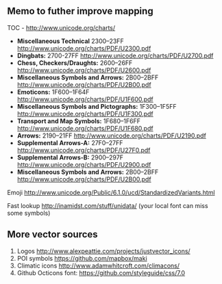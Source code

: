 Memo to futher improve mapping
------------------------------

TOC - http://www.unicode.org/charts/

- **Miscellaneous Technical** 2300–23FF http://www.unicode.org/charts/PDF/U2300.pdf
- **Dingbats:** 2700-27FF http://www.unicode.org/charts/PDF/U2700.pdf
- **Chess, Checkers/Draughts:** 2600–26FF http://www.unicode.org/charts/PDF/U2600.pdf
- **Miscellaneous Symbols and Arrows:** 2B00–2BFF http://www.unicode.org/charts/PDF/U2B00.pdf
- **Emoticons:** 1F600–1F64F http://www.unicode.org/charts/PDF/U1F600.pdf
- **Miscellaneous Symbols and Pictographs:** 1F300–1F5FF http://www.unicode.org/charts/PDF/U1F300.pdf
- **Transport and Map Symbols:** 1F680–1F6FF http://www.unicode.org/charts/PDF/U1F680.pdf
- **Arrows:** 2190–21FF http://www.unicode.org/charts/PDF/U2190.pdf
- **Supplemental Arrows-A:** 27F0–27FF http://www.unicode.org/charts/PDF/U27F0.pdf
- **Supplemental Arrows-B:** 2900–297F http://www.unicode.org/charts/PDF/U2900.pdf
- **Miscellaneous Symbols and Arrows:** 2B00–2BFF http://www.unicode.org/charts/PDF/U2B00.pdf

Emoji http://www.unicode.org/Public/6.1.0/ucd/StandardizedVariants.html

Fast lookup http://inamidst.com/stuff/unidata/ (your local font can miss some symbols)

More vector sources
-------------------

1. Logos http://www.alexpeattie.com/projects/justvector_icons/
2. POI symbols https://github.com/mapbox/maki
3. Climatic icons http://www.adamwhitcroft.com/climacons/
4. Github Octicons font: https://github.com/styleguide/css/7.0